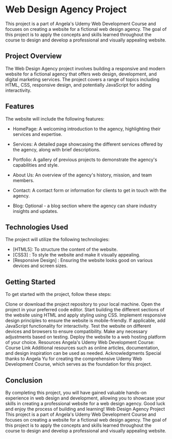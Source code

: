 # Web Design Agency Project

This project is a part of Angela's Udemy Web Development Course and focuses on creating a website for a fictional web design agency. The goal of this project is to apply the concepts and skills learned throughout the course to design and develop a professional and visually appealing website.

## Project Overview
The Web Design Agency project involves building a responsive and modern website for a fictional agency that offers web design, development, and digital marketing services. The project covers a range of topics including HTML, CSS, responsive design, and potentially JavaScript for adding interactivity.

## Features
The website will include the following features:

- HomePage: A welcoming introduction to the agency, highlighting their services and expertise.

- Services: A detailed page showcasing the different services offered by the agency, along with brief descriptions.

- Portfolio: A gallery of previous projects to demonstrate the agency's capabilities and style.

- About Us: An overview of the agency's history, mission, and team members.

- Contact: A contact form or information for clients to get in touch with the agency.

- Blog: Optional - a blog section where the agency can share industry insights and updates.

## Technologies Used
The project will utilize the following technologies:

- [HTML5]: To structure the content of the website.
- [CSS3] : To style the website and make it visually appealing.
- [Responsive Design] : Ensuring the website looks good on various devices and screen sizes.

## Getting Started
To get started with the project, follow these steps:

Clone or download the project repository to your local machine.
Open the project in your preferred code editor.
Start building the different sections of the website using HTML and apply styling using CSS.
Implement responsive design principles to ensure the website is mobile-friendly.
If applicable, add JavaScript functionality for interactivity.
Test the website on different devices and browsers to ensure compatibility.
Make any necessary adjustments based on testing.
Deploy the website to a web hosting platform of your choice.
Resources
Angela's Udemy Web Development Course: Course Link
Additional resources such as online articles, documentation, and design inspiration can be used as needed.
Acknowledgments
Special thanks to Angela Yu for creating the comprehensive Udemy Web Development Course, which serves as the foundation for this project.

## Conclusion
By completing this project, you will have gained valuable hands-on experience in web design and development, allowing you to showcase your skills in creating a professional website for a web design agency. Good luck and enjoy the process of building and learning!
Web Design Agency Project
This project is a part of Angela's Udemy Web Development Course and focuses on creating a website for a fictional web design agency. The goal of this project is to apply the concepts and skills learned throughout the course to design and develop a professional and visually appealing website.





























